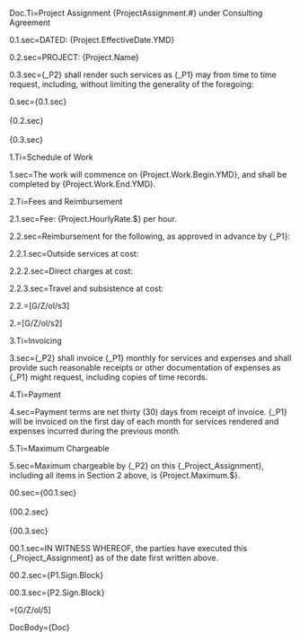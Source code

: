 Doc.Ti=Project Assignment {ProjectAssignment.#} under Consulting Agreement

0.1.sec=DATED: {Project.EffectiveDate.YMD}

0.2.sec=PROJECT: {Project.Name}

0.3.sec={_P2} shall render such services as {_P1} may from time to time request, including, without limiting the generality of the foregoing:

0.sec={0.1.sec}<br><br>{0.2.sec}<br><br>{0.3.sec}

1.Ti=Schedule of Work

1.sec=The work will commence on {Project.Work.Begin.YMD}, and shall be completed by {Project.Work.End.YMD}.

2.Ti=Fees and Reimbursement

2.1.sec=Fee: {Project.HourlyRate.$} per hour. 

2.2.sec=Reimbursement for the following, as approved in advance by {_P1}:

2.2.1.sec=Outside services at cost:

2.2.2.sec=Direct charges at cost:

2.2.3.sec=Travel and subsistence at cost:

2.2.=[G/Z/ol/s3]

2.=[G/Z/ol/s2]

3.Ti=Invoicing

3.sec={_P2} shall invoice {_P1} monthly for services and expenses and shall provide such reasonable receipts or other documentation of expenses as {_P1} might request, including copies of time records.

4.Ti=Payment 

4.sec=Payment terms are net thirty (30) days from receipt of invoice.  {_P1} will be invoiced on the first day of each month for services rendered and expenses incurred during the previous month.

5.Ti=Maximum Chargeable

5.sec=Maximum chargeable by {_P2} on this {_Project_Assignment}, including all items in Section 2 above, is {Project.Maximum.$}.

00.sec={00.1.sec}<br><br>{00.2.sec}<br><br>{00.3.sec}

00.1.sec=IN WITNESS WHEREOF, the parties have executed this {_Project_Assignment} as of the date first written above.

00.2.sec={P1.Sign.Block}

00.3.sec={P2.Sign.Block}

=[G/Z/ol/5]

DocBody={Doc}
